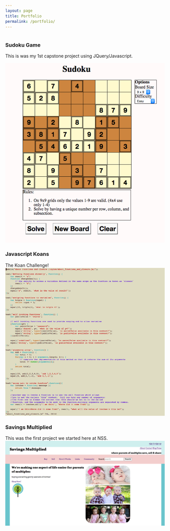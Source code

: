 ```yaml
---
layout: page
title: Portfolio
permalink: /portfolio/
---
```


<h1 class="page-heading"></h1>

### Sudoku Game
<p>This is was my 1st capstone project using JQuery/Javascript.</p>
<a href="https://github.com/brandontate/nss-capstone-sudoku"><img src="portfolio-images\sudoku.png"/></a>

### Javascript Koans
The Koan Challenge!
<a href="https://github.com/brandontate/JavaScript-Koans"><img src="portfolio-images\koan-1.png"/></a>

### Savings Multiplied
This was the first project we started here at NSS.
<a href="https://github.com/brandontate/SavingsMultiplied"><img src="portfolio-images\savings-multiplied.png"/></a>


